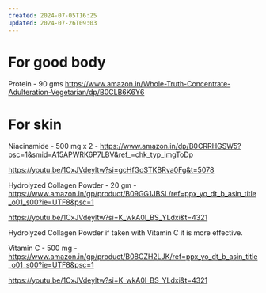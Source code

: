 ```yaml
---
created: 2024-07-05T16:25
updated: 2024-07-26T09:03
---
```

# For good body

Protein - 90 gms 
https://www.amazon.in/Whole-Truth-Concentrate-Adulteration-Vegetarian/dp/B0CLB6K6Y6

# For skin

Niacinamide - 500 mg x 2 - https://www.amazon.in/dp/B0CRRHGSW5?psc=1&smid=A15APWRK6P7LBV&ref_=chk_typ_imgToDp

https://youtu.be/1CxJVdeyltw?si=gcHfGoSTKBRva0Fg&t=5078

Hydrolyzed Collagen Powder - 20 gm - https://www.amazon.in/gp/product/B09GG1JBSL/ref=ppx_yo_dt_b_asin_title_o01_s00?ie=UTF8&psc=1

https://youtu.be/1CxJVdeyltw?si=K_wkA0l_BS_YLdxi&t=4321

Hydrolyzed Collagen Powder if taken with Vitamin C it is more effective.

Vitamin C - 500 mg -  https://www.amazon.in/gp/product/B08CZH2LJK/ref=ppx_yo_dt_b_asin_title_o01_s00?ie=UTF8&psc=1

https://youtu.be/1CxJVdeyltw?si=K_wkA0l_BS_YLdxi&t=4321

